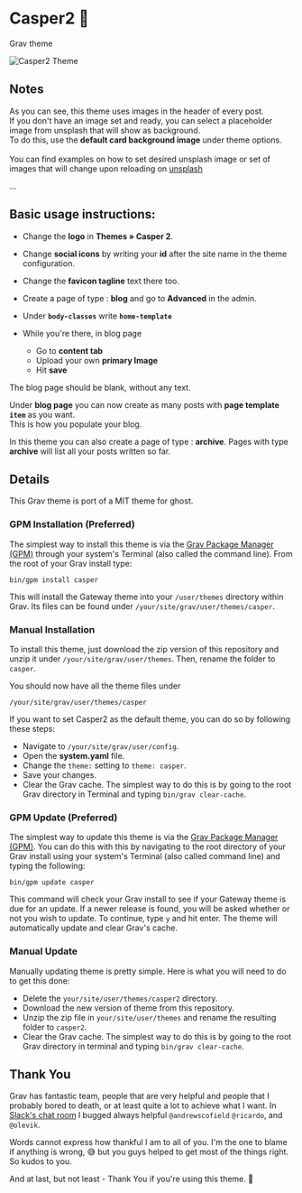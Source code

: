 # Casper2 👻
Grav theme

![Casper2 Theme](thumbnail.jpg)

## Notes
As you can see, this theme uses images in the header of every post. <br>
If you don't have an image set and ready, you can select a placeholder image from unsplash that will show as background. <br>
To do this, use the **default card background image** under theme options. <br>  
You can find examples on how to set desired unsplash image or set of images that will change upon reloading on [unsplash](https://source.unsplash.com/)

...

## Basic usage instructions:

- Change the **logo** in **Themes » Casper 2**. <br>
- Change **social icons** by writing your **id** after the site name in the theme configuration. <br>
- Change the **favicon tagline** text there too. 

- Create a page of type : **blog** and go to **Advanced** in the admin.
- Under **`body-classes`** write **`home-template`**
- While you're there, in blog page 
    - Go to **content tab** 
    - Upload your own **primary Image** 
    - Hit **save**

The blog page should be blank, without any text.

Under **blog page** you can now create as many posts with __page template **`item`**__ as you want. <br> 
This is how you populate your blog.

In this theme you can also create a page of type : **archive**.
Pages with type **archive** will list all your posts written so far.  

## Details

This Grav theme is port of a MIT theme for ghost.

### GPM Installation (Preferred)

The simplest way to install this theme is via the [Grav Package Manager (GPM)](http://learn.getgrav.org/advanced/grav-gpm) through your system's Terminal (also called the command line).  From the root of your Grav install type:

    bin/gpm install casper

This will install the Gateway theme into your `/user/themes` directory within Grav. Its files can be found under `/your/site/grav/user/themes/casper`.

### Manual Installation

To install this theme, just download the zip version of this repository and unzip it under `/your/site/grav/user/themes`. Then, rename the folder to `casper`.

You should now have all the theme files under

    /your/site/grav/user/themes/casper
    
If you want to set Casper2 as the default theme, you can do so by following these steps:

* Navigate to `/your/site/grav/user/config`.
* Open the **system.yaml** file.
* Change the `theme:` setting to `theme: casper`.
* Save your changes.
* Clear the Grav cache. The simplest way to do this is by going to the root Grav directory in Terminal and typing `bin/grav clear-cache`.

### GPM Update (Preferred)

The simplest way to update this theme is via the [Grav Package Manager (GPM)](http://learn.getgrav.org/advanced/grav-gpm). You can do this with this by navigating to the root directory of your Grav install using your system's Terminal (also called command line) and typing the following:

    bin/gpm update casper

This command will check your Grav install to see if your Gateway theme is due for an update. If a newer release is found, you will be asked whether or not you wish to update. To continue, type `y` and hit enter. The theme will automatically update and clear Grav's cache.

### Manual Update

Manually updating theme is pretty simple. Here is what you will need to do to get this done:

* Delete the `your/site/user/themes/casper2` directory.
* Download the new version of theme from this repository.
* Unzip the zip file in `your/site/user/themes` and rename the resulting folder to `casper2`.
* Clear the Grav cache. The simplest way to do this is by going to the root Grav directory in terminal and typing `bin/grav clear-cache`.

## Thank You

Grav has fantastic team, people that are very helpful and people that I probably bored to death, 
or at least quite a lot to achieve what I want. 
In [Slack's chat room](https://getgrav.slack.com/messages) I bugged always helpful `@andrewscofield`
`@ricardo`, and `@olevik`.

Words cannot express how thankful I am to all of you. I'm the one to blame if anything is wrong, 😅
but you guys helped to get most of the things right. So kudos to you. 

And at last, but not least - Thank You if you're using this theme. 🙂

